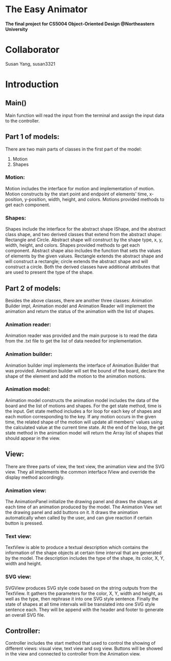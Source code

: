 # The Easy Animator
#### The final project for CS5004 Object-Oriented Design @Northeastern University

# Collaborator
Susan Yang, susan3321

# Introduction
## Main()
Main function will read the input from the terminal and assign the input data to the controller.



## Part 1 of models:
There are two main parts of classes in the first part of the model:
1.	Motion
2.	Shapes

### Motion:
Motion includes the interface for motion and implementation of motion. Motion constructs by the start point and endpoint of elements' time, x-position, y-position, width, height, and colors. Motions provided methods to get each component.

### Shapes:
Shapes include the interface for the abstract shape IShape, and the abstract class shape, and two derived classes that extend from the abstract shape: Rectangle and Circle. Abstract shape will construct by the shape type, x, y, width, height, and colors. Shapes provided methods to get each component. Abstract shape also includes the function that sets the values of elements by the given values. Rectangle extends the abstract shape and will construct a rectangle; circle extends the abstract shape and will construct a circle. Both the derived classes have additional attributes that are used to present the type of the shape.


## Part 2 of models:
Besides the above classes, there are another three classes: Animation Builder impl, Animation model and Animation Reader will implement the animation and return the status of the animation with the list of shapes.

### Animation reader:
Animation reader was provided and the main purpose is to read the data from the .txt file to get the list of data needed for implementation.

### Animation builder:
Animation builder impl implements the interface of Animation Builder that was provided. Animation builder will set the bound of the board, declare the shape of the element and add the motion to the animation motions.

### Animation model:
Animation model constructs the animation model includes the data of the board and the list of motions and shapes. For the get state method, time is the input. Get state method includes a for loop for each key of shapes and each motion corresponding to the key. If any motion occurs in the given time, the related shape of the motion will update all members' values using the calculated value at the current time state. At the end of the loop, the get state method in the animation model will return the Array list of shapes that should appear in the view.




## View:
There are three parts of view, the text view, the animation view and the SVG view. They all implements the common interface IView and override the display method accordingly.

### Animation view:
The AnimationPanel initialize the drawing panel and draws the shapes at each time of an animation produced by the model. The Animation View set the drawing panel and add buttons on it. It draws the animation automatically when called by the user, and can give reaction if certain button is pressed.

### Text view:
TextView is able to produce a textual description which contains the information of the shape objects at certain time interval that are generated by the model. The description includes the type of the shape, its color, X, Y, width and height.

### SVG view:
SVGView produces SVG style code based on the string outputs from the TextView. It gathers the parameters for the color, X, Y, width and height, as well as the type, then rephrase it into one SVG style sentence. Finally the state of shapes at all time intervals will be translated into one SVG style sentence each. They will be append with the header and footer to generate an overall SVG file.




## Controller:
Controller includes the start method that used to control the showing of different views: visual view, text view and svg view. Buttons will be showed in the view and connected to controller from the Animation view.


